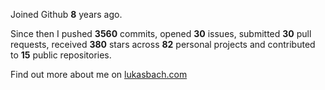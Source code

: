Joined Github **8** years ago.

Since then I pushed **3560** commits, opened **30** issues, submitted **30** pull requests, received **380** stars across **82** personal projects and contributed to **15** public repositories.

Find out more about me on [lukasbach.com](https://lukasbach.com)
